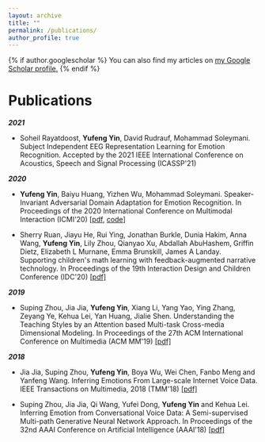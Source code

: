 ```yaml
---
layout: archive
title: ""
permalink: /publications/
author_profile: true
---
```


{% if author.googlescholar %}
  You can also find my articles on <u><a href="{{author.googlescholar}}">my Google Scholar profile</a>.</u>
{% endif %}

Publications
======
***2021***
* Soheil Rayatdoost, **Yufeng Yin**, David Rudrauf, Mohammad Soleymani. Subject Independent EEG Representation Learning for Emotion Recognition. Accepted by the 2021 IEEE International Conference on Acoustics, Speech and Signal Processing (ICASSP'21)

***2020***
* **Yufeng Yin**, Baiyu Huang, Yizhen Wu, Mohammad Soleymani. Speaker-Invariant Adversarial Domain Adaptation for Emotion Recognition. In Proceedings of the 2020 International Conference on Multimodal Interaction (ICMI'20) [[pdf](https://yufengyin.github.io/files/icmi20.pdf), [code](https://github.com/intelligent-human-perception-laboratory/Speaker-Invariant-Domain-Adversarial-Neural-Networks)]

* Sherry Ruan, Jiayu He, Rui Ying, Jonathan Burkle, Dunia Hakim, Anna Wang, **Yufeng Yin**, Lily Zhou, Qianyao Xu, Abdallah AbuHashem, Griffin Dietz, Elizabeth L Murnane, Emma Brunskill, James A Landay. Supporting children's math learning with feedback-augmented narrative technology. In Proceedings of the 19th Interaction Design and Children Conference (IDC'20) [[pdf]](https://yufengyin.github.io/files/idc20.pdf)

***2019***
* Suping Zhou, Jia Jia, **Yufeng Yin**, Xiang Li, Yang Yao, Ying Zhang, Zeyang Ye, Kehua Lei, Yan Huang, Jialie Shen. Understanding the Teaching Styles by an Attention based Multi-task Cross-media Dimensional Modeling. In Proceedings of the 27th ACM International Conference on Multimedia (ACM MM'19) [[pdf]](https://yufengyin.github.io/files/mm19.pdf)

***2018***
* Jia Jia, Suping Zhou, **Yufeng Yin**, Boya Wu, Wei Chen, Fanbo Meng and Yanfeng Wang. Inferring Emotions From Large-scale Internet Voice Data. IEEE Transactions on Multimedia, 2018 (TMM'18) [[pdf]](https://yufengyin.github.io/files/tmm19.pdf)

* Suping Zhou, Jia Jia, Qi Wang, Yufei Dong, **Yufeng Yin** and Kehua Lei. Inferring Emotion from Conversational Voice Data: A Semi-supervised Multi-path Generative Neural Network Approach. In Proceedings of the 32nd AAAI Conference on Artificial Intelligence (AAAI'18) [[pdf]](https://yufengyin.github.io/files/aaai18.pdf)

